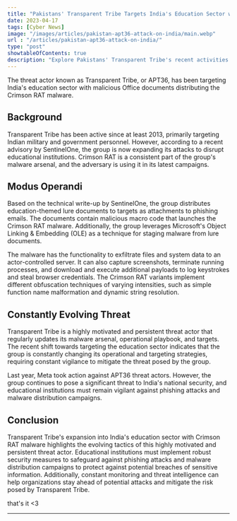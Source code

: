 ```yaml
---
title: "Pakistans' Transparent Tribe Targets India's Education Sector with Crimson RAT"
date: 2023-04-17
tags: [Cyber News]
image: "/images/articles/pakistan-apt36-attack-on-india/main.webp"
url : "/articles/pakistan-apt36-attack-on-india/"
type: "post"
showtableOfContents: true
description: "Explore Pakistans' Transparent Tribe's recent activities targeting Indian education with Crimson RAT malware and their constantly evolving strategies."
---
```


The threat actor known as Transparent Tribe, or APT36, has been targeting India's education sector with malicious Office documents distributing the Crimson RAT malware.

## Background
Transparent Tribe has been active since at least 2013, primarily targeting Indian military and government personnel. However, according to a recent advisory by SentinelOne, the group is now expanding its attacks to disrupt educational institutions. Crimson RAT is a consistent part of the group's malware arsenal, and the adversary is using it in its latest campaigns.

## Modus Operandi
Based on the technical write-up by SentinelOne, the group distributes education-themed lure documents to targets as attachments to phishing emails. The documents contain malicious macro code that launches the Crimson RAT malware. Additionally, the group leverages Microsoft's Object Linking & Embedding (OLE) as a technique for staging malware from lure documents.

The malware has the functionality to exfiltrate files and system data to an actor-controlled server. It can also capture screenshots, terminate running processes, and download and execute additional payloads to log keystrokes and steal browser credentials. The Crimson RAT variants implement different obfuscation techniques of varying intensities, such as simple function name malformation and dynamic string resolution.

## Constantly Evolving Threat
Transparent Tribe is a highly motivated and persistent threat actor that regularly updates its malware arsenal, operational playbook, and targets. The recent shift towards targeting the education sector indicates that the group is constantly changing its operational and targeting strategies, requiring constant vigilance to mitigate the threat posed by the group.

Last year, Meta took action against APT36 threat actors. However, the group continues to pose a significant threat to India's national security, and educational institutions must remain vigilant against phishing attacks and malware distribution campaigns.

## Conclusion
Transparent Tribe's expansion into India's education sector with Crimson RAT malware highlights the evolving tactics of this highly motivated and persistent threat actor. Educational institutions must implement robust security measures to safeguard against phishing attacks and malware distribution campaigns to protect against potential breaches of sensitive information. Additionally, constant monitoring and threat intelligence can help organizations stay ahead of potential attacks and mitigate the risk posed by Transparent Tribe.



that's it <3

---

  